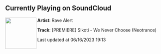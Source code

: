 ## Currently Playing on SoundCloud

[<img align="left" width="100" src="https://i1.sndcdn.com/artworks-dYMFaEzWy38zicQR-hSqrBQ-t500x500.jpg">](https://soundcloud.com/rave_alert/premiere-sikoti-we-never-choose-neotrance-va-for-the-dreamers)

**Artist**: Rave Alert 

**Track**: [PREMIERE] Sikoti - We Never Choose (Neotrance)

Last updated at 06/16/2023 19:13
